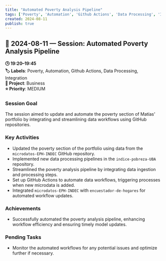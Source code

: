 ```yaml
---
title: "Automated Poverty Analysis Pipeline"
tags: ['Poverty', 'Automation', 'Github Actions', 'Data Processing', 'Integration']
created: 2024-08-11
publish: true
---
```


## 📅 2024-08-11 — Session: Automated Poverty Analysis Pipeline

**🕒 19:20–19:45**  
**🏷️ Labels**: Poverty, Automation, Github Actions, Data Processing, Integration  
**📂 Project**: Business  
**⭐ Priority**: MEDIUM  


### Session Goal
The session aimed to update and automate the poverty section of Matías' portfolio by integrating and streamlining data workflows using GitHub repositories.

### Key Activities
- Updated the poverty section of the portfolio using data from the `microdatos-EPH-INDEC` GitHub repository.
- Implemented new data processing pipelines in the `indice-pobreza-UBA` repository.
- Streamlined the poverty analysis pipeline by integrating data ingestion and processing steps.
- Set up GitHub Actions to automate data workflows, triggering processes when new microdata is added.
- Integrated `microdatos-EPH-INDEC` with `encuestador-de-hogares` for automated workflow updates.

### Achievements
- Successfully automated the poverty analysis pipeline, enhancing workflow efficiency and ensuring timely model updates.

### Pending Tasks
- Monitor the automated workflows for any potential issues and optimize further if necessary.
